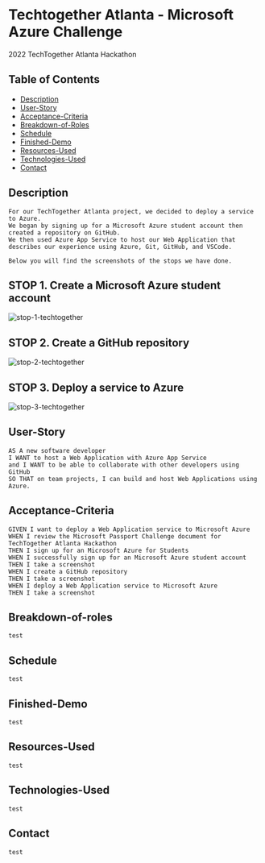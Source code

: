 # Techtogether Atlanta - Microsoft Azure Challenge

2022 TechTogether Atlanta Hackathon

## Table of Contents

- [Description](#Description)
- [User-Story](#User-Story)
- [Acceptance-Criteria](#Acceptance-Criteria)
- [Breakdown-of-Roles](#Breakdown-of-Roles)
- [Schedule](#Schedule)
- [Finished-Demo](#Finished-Demo)
- [Resources-Used](#Resources-Used)
- [Technologies-Used](#Technologies-Used)
- [Contact](#Contact)

## Description

```
For our TechTogether Atlanta project, we decided to deploy a service to Azure.
We began by signing up for a Microsoft Azure student account then created a repository on GitHub.
We then used Azure App Service to host our Web Application that describes our experience using Azure, Git, GitHub, and VSCode.

Below you will find the screenshots of the stops we have done.
```

## STOP 1. Create a Microsoft Azure student account

![stop-1-techtogether](https://user-images.githubusercontent.com/76824986/151708290-ec2c9edb-48ed-478f-bd0d-c75ca376c0cc.PNG)

## STOP 2. Create a GitHub repository

![stop-2-techtogether](https://user-images.githubusercontent.com/76824986/151708337-81234fcd-da65-4d91-ba03-4405713d5dcf.PNG)

## STOP 3. Deploy a service to Azure

![stop-3-techtogether](https://user-images.githubusercontent.com/76824986/151708347-6135a791-c1df-4273-a8f7-12c486a8d53a.PNG)

## User-Story

```
AS A new software developer
I WANT to host a Web Application with Azure App Service
and I WANT to be able to collaborate with other developers using GitHub
SO THAT on team projects, I can build and host Web Applications using Azure.
```

## Acceptance-Criteria

```
GIVEN I want to deploy a Web Application service to Microsoft Azure
WHEN I review the Microsoft Passport Challenge document for TechTogether Atlanta Hackathon
THEN I sign up for an Microsoft Azure for Students
WHEN I successfully sign up for an Microsoft Azure student account
THEN I take a screenshot
WHEN I create a GitHub repository
THEN I take a screenshot
WHEN I deploy a Web Application service to Microsoft Azure
THEN I take a screenshot
```

## Breakdown-of-roles

```
test
```

## Schedule

```
test
```

## Finished-Demo

```
test
```

## Resources-Used

```
test
```

## Technologies-Used

```
test
```

## Contact

```
test
```
